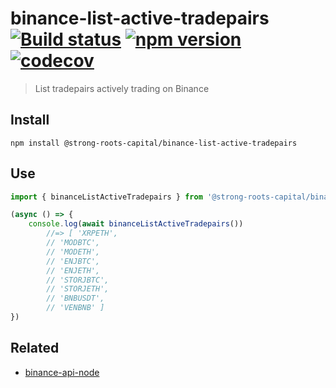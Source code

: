 # binance-list-active-tradepairs [![Build status](https://travis-ci.org/amchelle/binance-list-active-tradepairs.svg?branch=master)](https://travis-ci.org/amchelle/binance-list-active-tradepairs) [![npm version](https://img.shields.io/npm/v/@strong-roots-capital/binance-list-active-tradepairs.svg)](https://npmjs.org/package/@strong-roots-capital/binance-list-active-tradepairs) [![codecov](https://codecov.io/gh/amchelle/binance-list-active-tradepairs/branch/master/graph/badge.svg)](https://codecov.io/gh/amchelle/binance-list-active-tradepairs)

> List tradepairs actively trading on Binance

## Install

```shell
npm install @strong-roots-capital/binance-list-active-tradepairs
```

## Use

```typescript
import { binanceListActiveTradepairs } from '@strong-roots-capital/binance-list-active-tradepairs'

(async () => {
    console.log(await binanceListActiveTradepairs())
        //=> [ 'XRPETH',
        // 'MODBTC',
        // 'MODETH',
        // 'ENJBTC',
        // 'ENJETH',
        // 'STORJBTC',
        // 'STORJETH',
        // 'BNBUSDT',
        // 'VENBNB' ]
})
```

## Related

- [binance-api-node](https://github.com/binance-exchange/binance-api-node)
